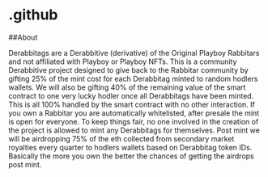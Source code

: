 # .github

##About

Derabbitags are a Derabbitive (derivative) of the Original Playboy Rabbitars and not affiliated with Playboy or Playboy NFTs. This is a community Derabbitive project designed to give back to the Rabbitar community by gifting 25% of the mint cost for each Derabbitag minted to random hodlers wallets. We will also be gifting 40% of the remaining value of the smart contract to one very lucky hodler once all Derabbitags have been minted. This is all 100% handled by the smart contract with no other interaction. If you own a Rabbitar you are automatically whitelisted, after presale the mint is open for everyone. To keep things fair, no one involved in the creation of the project is allowed to mint any Derabbitags for themselves. Post mint we will be airdropping 75% of the eth collected from secondary market royalties every quarter to hodlers wallets based on Derabbitag token IDs. Basically the more you own the better the chances of getting the airdrops post mint.
